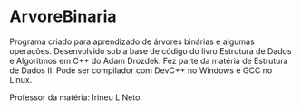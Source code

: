 # ArvoreBinaria

Programa criado para aprendizado de árvores binárias e algumas operações.
Desenvolvido sob a base de código do livro Estrutura de Dados e Algoritmos em C++ do Adam Drozdek.
Fez parte da matéria de Estrutura de Dados II. Pode ser compilador com DevC++ no Windows e GCC no Linux.

Professor da matéria: Irineu L Neto.
